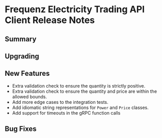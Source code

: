 # Frequenz Electricity Trading API Client Release Notes

## Summary

<!-- Here goes a general summary of what this release is about -->

## Upgrading

<!-- Here goes notes on how to upgrade from previous versions, including deprecations and what they should be replaced with -->

## New Features

* Extra validation check to ensure the quantity is strictly positive.
* Extra validation check to ensure the quantity and price are within the allowed bounds.
* Add more edge cases to the integration tests.
* Add idiomatic string representations for `Power` and `Price` classes.
* Add support for timeouts in the gRPC function calls

## Bug Fixes

<!-- Here goes notable bug fixes that are worth a special mention or explanation -->

